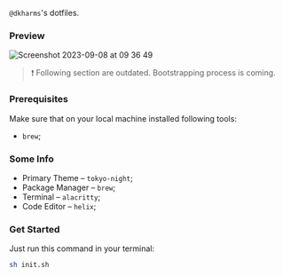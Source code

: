 `@dkharms`'s dotfiles.

### Preview

![Screenshot 2023-09-08 at 09 36 49](https://github.com/dkharms/.dotfiles/assets/29202384/d01986e9-188b-4140-b375-403c1037ff5b)

> ❗ Following section are outdated. Bootstrapping process is coming.

### Prerequisites

Make sure that on your local machine installed following tools:
* `brew`;

### Some Info

* Primary Theme – `tokyo-night`;
* Package Manager – `brew`;
* Terminal – `alacritty`;
* Code Editor – `helix`;

### Get Started

Just run this command in your terminal:
```bash
sh init.sh
```

